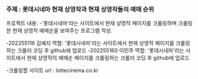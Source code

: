 ### 주제 : 롯데시네마 현재 상영작과 현재 상영작들의 예매 순위

프로젝트 내용:
-'롯데시네마'라는 사이트에서 현재 상영작 페이지를 크롤링하며 크롤링한 현재 상영작 예매순을 보여주는 프로그램 작성.

-202255116 김예지 역할: '롯데시네마'라는 사이트에서 현재 상영작 페이지를 크롤링하는 크롤러 코딩 후 github에 업로드
-202255160 이민주 역할: '롯데시네마'라는 사이트에서 현재 상영작의 예매순 페이지를 크롤링하는 크롤러 코딩 후 github에 업로드

-크롤링할 사이트 url : lottecinema.co.kr

